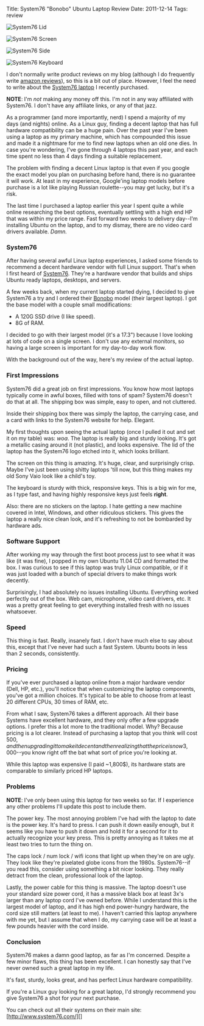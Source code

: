 Title: System76 "Bonobo" Ubuntu Laptop Review
Date: 2011-12-14
Tags: review


![System76 Lid][]

![System76 Screen][]

![System76 Side][]

![System76 Keyboard][]


I don't normally write product reviews on my blog (although I do frequently
write [amazon reviews][]), so this is a bit out of place.  However, I feel the
need to write about the [System76 laptop][] I recently purchased.

**NOTE**: I'm *not* making any money off this.  I'm not in any way affiliated
with System76.  I don't have any affiliate links, or any of that jazz.

As a programmer (and more importantly, nerd) I spend a majority of my days (and
nights) online.  As a Linux guy, finding a decent laptop that has full hardware
compatibility can be a huge pain.  Over the past year I've been using a laptop
as my primary machine, which has compounded this issue and made it a nightmare
for me to find new laptops when an old one dies.  In case you're wondering,
I've gone through 4 laptops this past year, and each time spent no less than 4
days finding a suitable replacement.

The problem with finding a decent Linux laptop is that even if you google the
exact model you plan on purchasing before hand, there is no guarantee it will
work.  At least in my experience, Google'ing laptop models before purchase is a
lot like playing Russian roulette--you may get lucky, but it's a risk.

The last time I purchased a laptop earlier this year I spent quite a while
online researching the best options, eventually settling with a high end HP
that was within my price range.  Fast forward two weeks to delivery day--I'm
installing Ubuntu on the laptop, and to my dismay, there are no video card
drivers available.  *Damn.*


### System76

After having several awful Linux laptop experiences, I asked some friends to
recommend a decent hardware vendor with full Linux support.  That's when I
first heard of [System76][].  They're a hardware vendor that builds and ships
Ubuntu ready laptops, desktops, and servers.

A few weeks back, when my current laptop started dying, I decided to give
System76 a try and I ordered their [Bonobo][] model (their largest laptop).  I
got the base model with a couple small modifications:

-   A 120G SSD drive (I like speed).
-   8G of RAM.

I decided to go with their largest model (it's a 17.3") because I love looking
at lots of code on a single screen.  I don't use any external monitors, so
having a large screen is important for my day-to-day work flow.

With the background out of the way, here's my review of the actual laptop.


### First Impressions

System76 did a great job on first impressions.  You know how most laptops
typically come in awful boxes, filled with tons of spam?  System76 doesn't do
that at all.  The shipping box was simple, easy to open, and not cluttered.

Inside their shipping box there was simply the laptop, the carrying case, and a
card with links to the System76 website for help.  Elegant.

My first thoughts upon seeing the actual laptop (once I pulled it out and set
it on my table) was: *woa*.  The laptop is really big and sturdy looking.  It's
got a metallic casing around it (not plastic), and looks expensive.  The lid of
the laptop has the System76 logo etched into it, which looks brilliant.

The screen on this thing is amazing.  It's huge, clear, and surprisingly crisp.
Maybe I've just been using shitty laptops 'till now, but this thing makes my
old Sony Vaio look like a child's toy.

The keyboard is sturdy with thick, responsive keys.  This is a big win for me,
as I type fast, and having highly responsive keys just feels **right**.

Also: there are no stickers on the laptop.  I hate getting a new machine
covered in Intel, Windows, and other ridiculous stickers.  This gives the
laptop a really nice clean look, and it's refreshing to not be bombarded by
hardware ads.


### Software Support

After working my way through the first boot process just to see what it was
like (it was fine), I popped in my own Ubuntu 11.04 CD and formatted the box.
I was curious to see if this laptop was truly Linux compatible, or if it was
just loaded with a bunch of special drivers to make things work decently.

Surprisingly, I had absolutely no issues installing Ubuntu.  Everything worked
perfectly out of the box.  Web cam, microphone, video card drivers, etc.  It
was a pretty great feeling to get everything installed fresh with no issues
whatsoever.


### Speed

This thing is fast.  Really, insanely fast.  I don't have much else to say
about this, except that I've never had such a fast System.  Ubuntu boots in
less than 2 seconds, consistently.


### Pricing

If you've ever purchased a laptop online from a major hardware vendor (Dell,
HP, etc.), you'll notice that when customizing the laptop components, you've
got a million choices.  It's typical to be able to choose from at least 20
different CPUs, 30 times of RAM, etc.

From what I saw, System76 takes a different approach.  All their base Systems
have excellent hardware, and they only offer a few upgrade options.  I prefer
this a lot more to the traditional model.  Why?  Because pricing is a lot
clearer.  Instead of purchasing a laptop that you think will cost 500$, and
then upgrading it to make it decent and then realizing that the price is now
3,000$--you know right off the bat what sort of price you're looking at.

While this laptop was expensive (I paid ~1,800$), its hardware stats are
comparable to similarly priced HP laptops.


### Problems

**NOTE**: I've only been using this laptop for two weeks so far.  If I
experience any other problems I'll update this post to include them.

The power key.  The most annoying problem I've had with the laptop to date is
the power key.  It's hard to press.  I can push it down easily enough, but it
seems like you have to push it down and hold it for a second for it to actually
recognize your key press.  This is pretty annoying as it takes me at least two
tries to turn the thing on.

The caps lock / num lock / wifi icons that light up when they're on are ugly.
They look like they're pixelated globe icons from the 1980s.  System76--if you
read this, consider using something a bit nicer looking.  They really detract
from the clean, professional look of the laptop.

Lastly, the power cable for this thing is massive.  The laptop doesn't use your
standard size power cord, it has a massive black box at least 3x's larger than
any laptop cord I've owned before.  While I understand this is the largest
model of laptop, and it has high end power-hungry hardware, the cord size still
matters (at least to me).  I haven't carried this laptop anywhere with me yet,
but I assume that when I do, my carrying case will be at least a few pounds
heavier with the cord inside.


### Conclusion

System76 makes a damn good laptop, as far as I'm concerned.  Despite a few
minor flaws, this thing has been excellent.  I can honestly say that I've never
owned such a great laptop in my life.

It's fast, sturdy, looks great, and has perfect Linux hardware compatibility.

If you're a Linux guy looking for a great laptop, I'd strongly recommend you
give System76 a shot for your next purchase.

You can check out all their systems on their main site:
[http://www.system76.com/][]


  [System76 Lid]: |filename|/images/2011/system76-lid.png "System76 Lid"
  [System76 Screen]: |filename|/images/2011/system76-screen.png "System76 Screen"
  [System76 Side]: |filename|/images/2011/system76-side.png "System76 Side"
  [System76 Keyboard]: |filename|/images/2011/system76-keyboard.png "System76 Keyboard"
  [amazon reviews]: http://www.amazon.com/gp/pdp/profile/A3E3Y9R7W5NAI8 "My Amazon Reviewer Profile"
  [System76 laptop]: https://www.system76.com/laptops/model/bonx6 "System76 Bonobo Laptop"
  [System76]: http://www.system76.com/home/ "System76 Ubuntu Systems"
  [Bonobo]: https://www.system76.com/laptops/model/bonx6 "System76 Bonobo"
  [http://www.system76.com/]: https://www.system76.com/home/ "System76"
